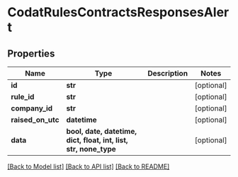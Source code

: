 # CodatRulesContractsResponsesAlert


## Properties
Name | Type | Description | Notes
------------ | ------------- | ------------- | -------------
**id** | **str** |  | [optional] 
**rule_id** | **str** |  | [optional] 
**company_id** | **str** |  | [optional] 
**raised_on_utc** | **datetime** |  | [optional] 
**data** | **bool, date, datetime, dict, float, int, list, str, none_type** |  | [optional] 

[[Back to Model list]](../README.md#documentation-for-models) [[Back to API list]](../README.md#documentation-for-api-endpoints) [[Back to README]](../README.md)


